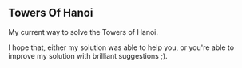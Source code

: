Towers Of Hanoi
---------------

My current way to solve the
Towers of Hanoi.

I hope that, either my solution
was able to help you, or you're able
to improve my solution with brilliant
suggestions ;).

